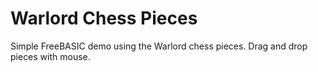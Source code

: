 # Warlord Chess Pieces

Simple FreeBASIC demo using the Warlord chess pieces. Drag and drop pieces with mouse. 
